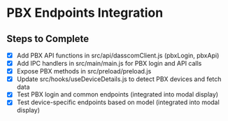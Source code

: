 # PBX Endpoints Integration

## Steps to Complete

- [x] Add PBX API functions in src/api/dasscomClient.js (pbxLogin, pbxApi)
- [x] Add IPC handlers in src/main/main.js for PBX login and API calls
- [x] Expose PBX methods in src/preload/preload.js
- [x] Update src/hooks/useDeviceDetails.js to detect PBX devices and fetch data
- [x] Test PBX login and common endpoints (integrated into modal display)
- [x] Test device-specific endpoints based on model (integrated into modal display)
